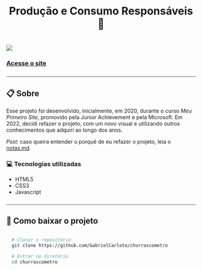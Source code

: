 <h1 align="center">
  <strong>Produção e Consumo Responsáveis 🍃</strong>
</h1>

<h1>
  <img src="https://ik.imagekit.io/698xlahbaqz/producao_e_consumo_responsaveis_1-MfzAx4BCR.png?ik-sdk-version=javascript-1.4.3&updatedAt=1644802355520" />
</h1>

### [Acesse o site](https://gabrielcarloto.github.io/meu-primeiro-site/)

<div style="height: 1px; width: 100%; background-color: #484b55; margin: 25px 0"></div>

## :clipboard: Sobre

Esse projeto foi desenvolvido, inicialmente, em 2020, durante o curso *Meu Primeiro Site*, promovido pela Junior Achievement e pela Microsoft. Em 2022, decidi refazer o projeto, com um novo visual e utilizando outros conhecimentos que adquiri ao longo dos anos.

*Psst:* caso queira entender o porquê de eu refazer o projeto, leia o [notas.md](/notas.md#por-que-decidi-refazer-o-projeto).

### :computer: Tecnologias utilizadas

- HTML5
- CSS3
- Javascript

<div style="height: 1px; width: 100%; background-color: #484b55; margin: 25px 0"></div>

## :file_folder: Como baixar o projeto

```bash

  # Clonar o repositório
  git clone https://github.com/GabrielCarloto/churrascometro

  # Entrar no diretório
  cd churrascometro

```
